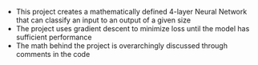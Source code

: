 - This project creates a mathematically defined 4-layer Neural Network that can classify an input to an output of a given size
- The project uses gradient descent to minimize loss until the model has sufficient performance
- The math behind the project is overarchingly discussed through comments in the code
